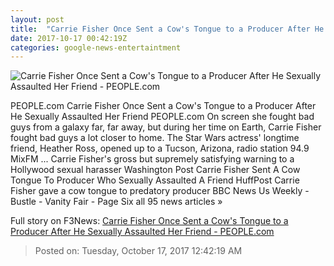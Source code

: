 ```yaml
---
layout: post
title:  "Carrie Fisher Once Sent a Cow's Tongue to a Producer After He Sexually Assaulted Her Friend - PEOPLE.com"
date: 2017-10-17 00:42:19Z
categories: google-news-entertaintment
---
```


![Carrie Fisher Once Sent a Cow's Tongue to a Producer After He Sexually Assaulted Her Friend - PEOPLE.com](http://peopledotcom.files.wordpress.com/2017/10/carrie-fisher1.jpg?crop=0px%2C0px%2C2000px%2C1050px&resize=1200%2C630)

PEOPLE.com Carrie Fisher Once Sent a Cow's Tongue to a Producer After He Sexually Assaulted Her Friend PEOPLE.com On screen she fought bad guys from a galaxy far, far away, but during her time on Earth, Carrie Fisher fought bad guys a lot closer to home. The Star Wars actress' longtime friend, Heather Ross, opened up to a Tucson, Arizona, radio station 94.9 MixFM ... Carrie Fisher's gross but supremely satisfying warning to a Hollywood sexual harasser Washington Post Carrie Fisher Sent A Cow Tongue To Producer Who Sexually Assaulted A Friend HuffPost Carrie Fisher gave a cow tongue to predatory producer BBC News Us Weekly - Bustle - Vanity Fair - Page Six all 95 news articles »


Full story on F3News: [Carrie Fisher Once Sent a Cow's Tongue to a Producer After He Sexually Assaulted Her Friend - PEOPLE.com](http://www.f3nws.com/n/gZxprF)

> Posted on: Tuesday, October 17, 2017 12:42:19 AM
